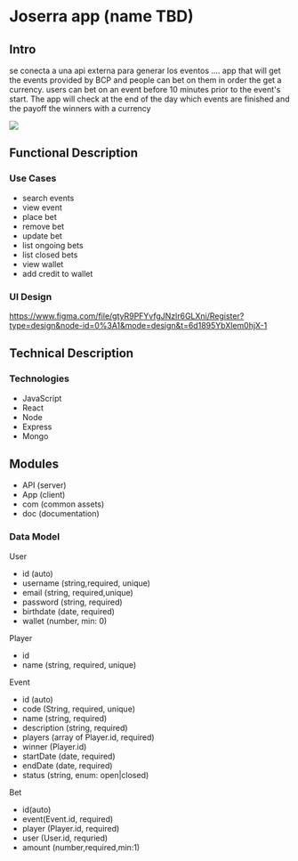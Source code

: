 # Joserra app (name TBD)

## Intro

se conecta a una api externa para generar los eventos
....
app that will get the events provided by BCP and people can bet on them in order the get a currency.
users can bet on an event before 10 minutes prior to the event's start.
The app will check at the end of the day which events are finished and the payoff the winners with a currency


![](https://media.giphy.com/media/l2JdUxtzA6sueiBws/giphy.gif?cid=ecf05e47ugdhcxdnym5zuekpnqoc146ik356ce1mvppkctkj&ep=v1_gifs_search&rid=giphy.gif&ct=g)

## Functional Description

### Use Cases

- search events
- view event
- place bet
- remove bet
- update bet
- list ongoing bets
- list closed bets
- view wallet
- add credit to wallet

### UI Design


https://www.figma.com/file/gtyR9PFYvfgJNzlr6GLXni/Register?type=design&node-id=0%3A1&mode=design&t=6d1895YbXlem0hjX-1

## Technical Description

### Technologies

- JavaScript
- React
- Node
- Express
- Mongo

## Modules

- API (server)
- App (client)
- com (common assets)
- doc (documentation)

### Data Model

User
- id (auto)
- username (string,required, unique)
- email (string, required,unique)
- password (string, required)
- birthdate (date, required)
- wallet (number, min: 0)

Player 
- id
- name (string, required, unique)

Event
- id (auto)
- code (String, required, unique)
- name (string, required)
- description (string, required)
- players (array of Player.id, required)
- winner (Player.id) 
- startDate (date, required)
- endDate (date, required)
- status (string, enum: open|closed)

Bet
- id(auto)
- event(Event.id, required)
- player (Player.id, required)
- user (User.id, requried)
- amount (number,required,min:1)
